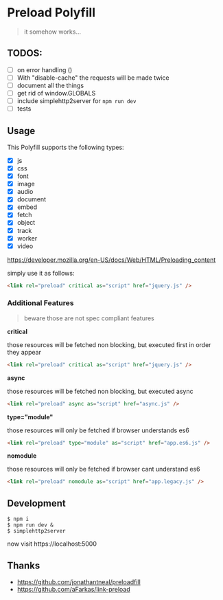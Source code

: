 # Preload Polyfill


> it somehow works...

TODOS:
-----

- [ ] on error handling ()
- [ ] With "disable-cache" the requests will be made twice
- [ ] document all the things
- [ ] get rid of window.GLOBALS
- [ ] include simplehttp2server for `npm run dev`
- [ ] tests

## Usage

This Polyfill supports the following types:

- [x] js
- [x] css
- [x] font
- [x] image
- [x] audio
- [x] document
- [x] embed
- [x] fetch
- [x] object
- [x] track
- [x] worker
- [x] video

https://developer.mozilla.org/en-US/docs/Web/HTML/Preloading_content

simply use it as follows:

```html
<link rel="preload" critical as="script" href="jquery.js" />
```


### Additional Features

> beware those are not spec compliant features

**critical**

those resources will be fetched non blocking, but executed first in order they appear

```html
<link rel="preload" critical as="script" href="jquery.js" />
```

**async**

those resources will be fetched non blocking, but executed async

```html
<link rel="preload" async as="script" href="async.js" />
```

**type="module"**

those resources will only be fetched if browser understands es6

```html
<link rel="preload" type="module" as="script" href="app.es6.js" />
```

**nomodule**

those resources will only be fetched if browser cant understand es6

```html
<link rel="preload" nomodule as="script" href="app.legacy.js" />
```


## Development

```
$ npm i
$ npm run dev &
$ simplehttp2server
```

now visit https://localhost:5000

## Thanks

* https://github.com/jonathantneal/preloadfill
* https://github.com/aFarkas/link-preload


